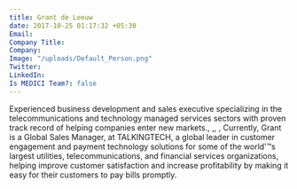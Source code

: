 ```yaml
---
title: Grant de Leeuw
date: 2017-10-25 01:17:32 +05:30
Email: 
Company Title: 
Company: 
Image: "/uploads/Default_Person.png"
Twitter: 
LinkedIn: 
Is MEDICI Team?: false
---
```


Experienced business development and sales executive specializing in the telecommunications and technology managed services sectors with proven track record of helping companies enter new markets., ,, , Currently, Grant is a Global Sales Manager, at TALKINGTECH, a global leader in customer engagement and payment technology solutions for some of the world'™s largest utilities, telecommunications, and financial services organizations, helping improve customer satisfaction and increase profitability by making it easy
for their customers to pay bills promptly.